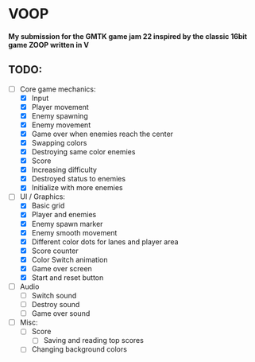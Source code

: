# VOOP
#### My submission for the GMTK game jam 22 inspired by the classic 16bit game ZOOP written in V

## TODO:

- [ ] Core game mechanics:
    - [x] Input
    - [x] Player movement
    - [x] Enemy spawning
    - [x] Enemy movement
    - [x] Game over when enemies reach the center
    - [x] Swapping colors
    - [x] Destroying same color enemies
    - [x] Score
    - [x] Increasing difficulty
    - [x] Destroyed status to enemies
    - [x] Initialize with more enemies
- [ ] UI / Graphics:
    - [x] Basic grid
    - [x] Player and enemies
    - [x] Enemy spawn marker
    - [x] Enemy smooth movement
    - [x] Different color dots for lanes and player area
    - [x] Score counter
    - [x] Color Switch animation
    - [x] Game over screen
    - [x] Start and reset button
- [ ] Audio
    - [ ] Switch sound
    - [ ] Destroy sound
    - [ ] Game over sound
- [ ] Misc:
    - [ ] Score
        - [ ] Saving and reading top scores
    - [ ] Changing background colors
